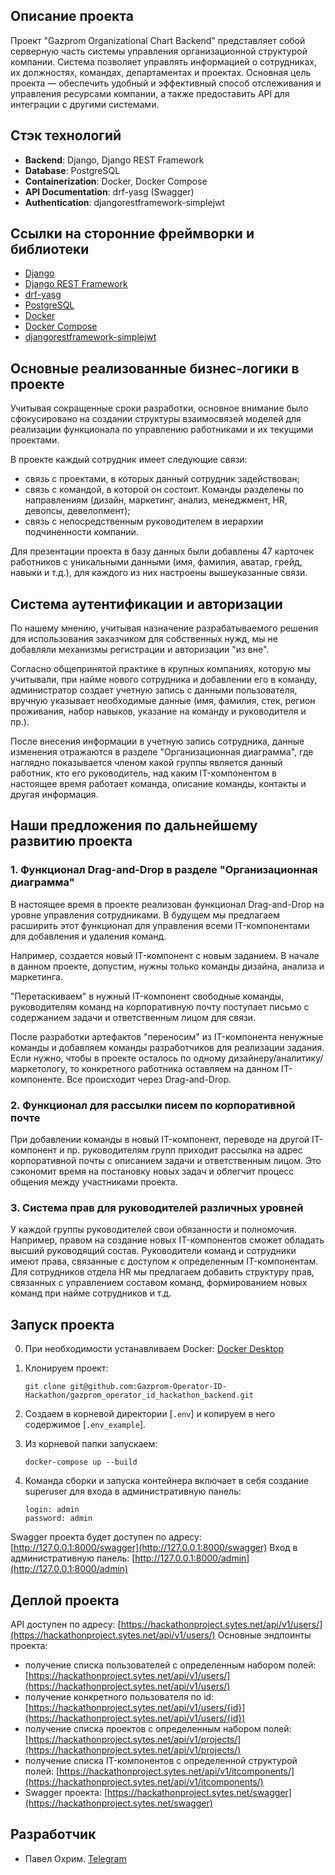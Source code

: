 ## Описание проекта

Проект "Gazprom Organizational Chart Backend" представляет собой серверную часть системы управления организационной структурой компании. Система позволяет управлять информацией о сотрудниках, их должностях, командах, департаментах и проектах. Основная цель проекта — обеспечить удобный и эффективный способ отслеживания и управления ресурсами компании, а также предоставить API для интеграции с другими системами.

## Стэк технологий

- **Backend**: Django, Django REST Framework
- **Database**: PostgreSQL
- **Containerization**: Docker, Docker Compose
- **API Documentation**: drf-yasg (Swagger)
- **Authentication**: djangorestframework-simplejwt

## Ссылки на сторонние фреймворки и библиотеки

- [Django](https://www.djangoproject.com/)
- [Django REST Framework](https://www.django-rest-framework.org/)
- [drf-yasg](https://github.com/axnsan12/drf-yasg)
- [PostgreSQL](https://www.postgresql.org/)
- [Docker](https://www.docker.com/)
- [Docker Compose](https://docs.docker.com/compose/)
- [djangorestframework-simplejwt](https://github.com/jazzband/djangorestframework-simplejwt)

## Основные реализованные бизнес-логики в проекте

Учитывая сокращенные сроки разработки, основное внимание было сфокусировано на создании структуры взаимосвязей моделей для реализации функционала по управлению работниками и их текущими проектами.

В проекте каждый сотрудник имеет следующие связи:

- связь с проектами, в которых данный сотрудник задействован;
- связь с командой, в которой он состоит. Команды разделены по направлениям (дизайн, маркетинг, анализ, менеджмент, HR, девопсы, девелопмент);
- связь с непосредственным руководителем в иерархии подчиненности компании.

Для презентации проекта в базу данных были добавлены 47 карточек работников с уникальными данными (имя, фамилия, аватар, грейд, навыки и т.д.), для каждого из них настроены вышеуказанные связи.

## Система аутентификации и авторизации

По нашему мнению, учитывая назначение разрабатываемого решения для использования заказчиком для собственных нужд, мы не добавляли механизмы регистрации и авторизации "из вне".

Согласно общепринятой практике в крупных компаниях, которую мы учитывали, при найме нового сотрудника и добавлении его в команду, администратор создает учетную запись с данными пользователя, вручную указывает необходимые данные (имя, фамилия, стек, регион проживания, набор навыков, указание на команду и руководителя и пр.).

После внесения информации в учетную запись сотрудника, данные изменения отражаются в разделе "Организационная диаграмма", где наглядно показывается членом какой группы является данный работник, кто его руководитель, над каким IT-компонентом в настоящее время работает команда, описание команды, контакты и другая информация.

## Наши предложения по дальнейшему развитию проекта

### 1. Функционал Drag-and-Drop в разделе "Организационная диаграмма"

В настоящее время в проекте реализован функционал Drag-and-Drop на уровне управления сотрудниками. 
В будущем мы предлагаем расширить этот функционал для управления всеми IT-компонентами для добавления и удаления команд.

Например, создается новый IT-компонент с новым заданием. В начале в данном проекте, допустим, нужны только команды дизайна, анализа и маркетинга.

"Перетаскиваем" в нужный IT-компонент свободные команды, руководителям команд на корпоративную почту поступает письмо с содержанием задачи и ответственным лицом для связи.

После разработки артефактов "переносим" из IT-компонента ненужные команды и добавляем команды разработчиков для реализации задания. Если нужно, чтобы в проекте осталось по одному дизайнеру/аналитику/маркетологу, то конкретного работника оставляем на данном IT-компоненте. Все происходит через Drag-and-Drop.

### 2. Функционал для рассылки писем по корпоративной почте

При добавлении команды в новый IT-компонент, переводе на другой IT-компонент и пр. руководителям групп приходит рассылка на адрес корпоративной почты с описанием задачи и ответственным лицом. Это сэкономит время на постановку новых задач и облегчит процесс общения между участниками проекта.

### 3. Система прав для руководителей различных уровней

У каждой группы руководителей свои обязанности и полномочия. Например, правом на создание новых IT-компонентов сможет обладать высший руководящий состав. Руководители команд и сотрудники имеют права, связанные с доступом к определенным IT-компонентам. Для сотрудников отдела HR мы предлагаем добавить структуру прав, связанных с управлением составом команд, формированием новых команд при найме сотрудников и т.д.

## Запуск проекта

0. При необходимости устанавливаем Docker: [Docker Desktop](https://www.docker.com/products/docker-desktop)
1. Клонируем проект:

    ```
    git clone git@github.com:Gazprom-Operator-ID-Hackathon/gazprom_operator_id_hackathon_backend.git
    ```

2. Создаем в корневой директории [`.env`] и копируем в него содержимое [`.env_example`].
3. Из корневой папки запускаем:

    ```
    docker-compose up --build
    ```

4. Команда сборки и запуска контейнера включает в себя создание superuser для входа в административную панель:

    ```
    login: admin
    password: admin
    ```

Swagger проекта будет доступен по адресу: [http://127.0.0.1:8000/swagger](http://127.0.0.1:8000/swagger)
Вход в административную панель: [http://127.0.0.1:8000/admin](http://127.0.0.1:8000/admin)

## Деплой проекта

API доступен по адресу: [https://hackathonproject.sytes.net/api/v1/users/](https://hackathonproject.sytes.net/api/v1/users/)
Основные эндпоинты проекта:
- получение списка пользователей с определенным набором полей: [https://hackathonproject.sytes.net/api/v1/users/](https://hackathonproject.sytes.net/api/v1/users/)
- получение конкретного пользователя по id: [https://hackathonproject.sytes.net/api/v1/users/{id}](https://hackathonproject.sytes.net/api/v1/users/{id})
- получение списка проектов с определенным набором полей: [https://hackathonproject.sytes.net/api/v1/projects/](https://hackathonproject.sytes.net/api/v1/projects/)
- получение списка IT-компонентов с определенной структурой полей: [https://hackathonproject.sytes.net/api/v1/itcomponents/](https://hackathonproject.sytes.net/api/v1/itcomponents/)
- Swagger проекта: [https://hackathonproject.sytes.net/swagger](https://hackathonproject.sytes.net/swagger)

## Разработчик

- Павел Охрим. [Telegram](https://t.me/d1g_it)